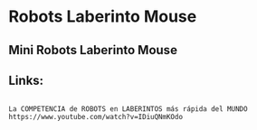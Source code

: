 # Robots Laberinto Mouse
## Mini Robots Laberinto Mouse


## Links:
 
```

La COMPETENCIA de ROBOTS en LABERINTOS más rápida del MUNDO
https://www.youtube.com/watch?v=IDiuQNmKOdo
 
```
